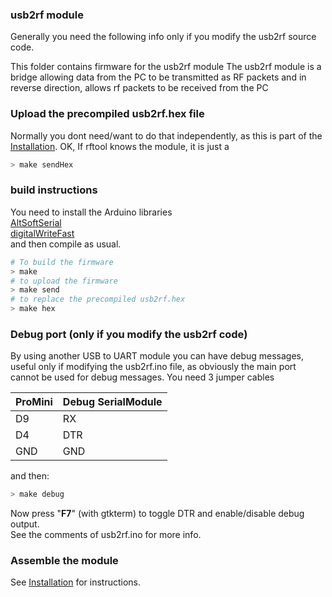 ### usb2rf module
Generally you need the following info only if you modify the usb2rf source code.

This folder contains firmware for the usb2rf module
The usb2rf module is a bridge allowing data from the PC to be transmitted as RF packets and in reverse
direction, allows rf packets to be received from the PC

### Upload the precompiled usb2rf.hex file
Normally you dont need/want to do that independently, as this is part of the [Installation](../help/Installation.md).
OK, If rftool knows the module, it is just a
```sh
> make sendHex
```

### build instructions
You need to install the Arduino libraries<br/>
[AltSoftSerial](https://github.com/PaulStoffregen/AltSoftSerial)<br/>
[digitalWriteFast](https://github.com/NicksonYap/digitalWriteFast)<br/>
and then compile as usual.
```sh
# To build the firmware
> make
# to upload the firmware
> make send
# to replace the precompiled usb2rf.hex
> make hex
```

### Debug port (only if you modify the usb2rf code)
By using another USB to UART module you can have debug messages, useful only if modifying the
usb2rf.ino file, as obviously the main port cannot be used for debug messages.
You need 3 jumper cables

ProMini | Debug SerialModule
------ | -----
D9 | RX
D4 | DTR
GND | GND

and then:
```sh
> make debug
```
Now press "**F7**" (with gtkterm) to toggle DTR and enable/disable debug output.<br/>
See the comments of usb2rf.ino for more info.

### Assemble the module
See [Installation](../help/Installation.md) for instructions.
